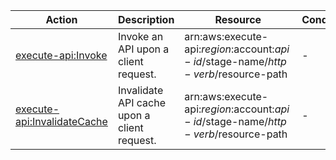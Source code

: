 | Action | Description | Resource | Condition |
| --- | --- | --- | --- |
| [execute-api:Invoke](http://docs.aws.amazon.com/apigateway/latest/developerguide/permissions.html) | Invoke an API upon a client request. | arn:aws:execute-api:$region:$account:$api-id/$stage-name/$http-verb/$resource-path | - |
| [execute-api:InvalidateCache](http://docs.aws.amazon.com/apigateway/latest/developerguide/permissions.html) | Invalidate API cache upon a client request. | arn:aws:execute-api:$region:$account:$api-id/$stage-name/$http-verb/$resource-path | - |

